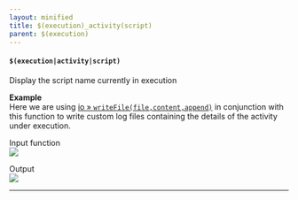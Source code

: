 ```yaml
---
layout: minified
title: $(execution)_activity(script)
parent: $(execution)
---
```


#### `$(execution|activity|script)`
Display the script name currently in execution

**Example**<br/>
Here we are using [io &raquo; `writeFile(file,content,append)`](https://nexiality.github.io/documentation/commands/io/writeFile(file,content,append)) in 
conjunction with this function to write custom log files containing the details of the activity under execution.  

Input function<br/>
![](https://nexiality.github.io/documentation/functions/image/$(execution)_19.png)

Output<br/>
![](https://nexiality.github.io/documentation/functions/image/$(execution)_20.png)

-----